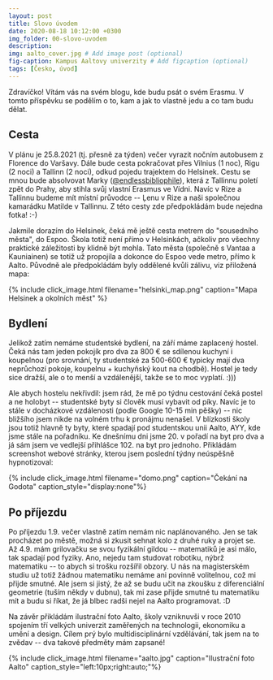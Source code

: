 ```yaml
---
layout: post
title: Slovo úvodem
date: 2020-08-18 10:12:00 +0300
img_folder: 00-slovo-uvodem
description: 
img: aalto_cover.jpg # Add image post (optional)
fig-caption: Kampus Aaltovy univerzity # Add figcaption (optional)
tags: [Česko, úvod]
---
```

Zdravíčko! Vítám vás na svém blogu, kde budu psát o svém Erasmu.
V tomto příspěvku se podělím o to, kam a jak to vlastně jedu a co tam budu dělat.

## Cesta

V plánu je 25.8.2021 (tj. přesně za týden) večer vyrazit nočním autobusem z Florence do Varšavy. 
Dále bude cesta pokračovat přes Vilnius (1 noc), Rigu (2 noci) a Tallinn (2 noci), odkud pojedu trajektem do Helsinek. Cestu se mnou bude absolvovat Marky ([@endlessbibliophile](https://www.instagram.com/endlessbibliophile)), která z Tallinnu poletí zpět do Prahy, aby stihla svůj vlastní Erasmus ve Vídni. Navíc v Rize a Tallinnu budeme mít místní průvodce -- Ļenu v Rize a naši společnou kamarádku Matilde v Tallinnu. Z této cesty zde předpokládám bude nejedna fotka! :-)

Jakmile dorazím do Helsinek, čeká mě ještě cesta metrem do "sousedního města", do Espoo. Škola totiž není přímo v Helsinkách, ačkoliv pro všechny praktické záležitosti by klidně být mohla. Tato města (společně s Vantaa a Kauniainen) se totiž už propojila a dokonce do Espoo vede metro, přímo k Aalto. Původně ale předpokládám byly oddělené kvůli zálivu, viz přiložená mapa:

{% include click_image.html filename="helsinki_map.png" caption="Mapa Helsinek a okolních měst" %}

## Bydlení

Jelikož zatím nemáme studentské bydlení, na září máme zaplacený hostel.
Čeká nás tam jeden pokojík pro dva za 800 € se sdílenou kuchyní i koupelnou (pro srovnání, ty studentské za 500-600 € typicky mají dva neprůchozí pokoje, koupelnu + kuchyňský kout na chodbě). 
Hostel je tedy sice dražší, ale o to menší a vzdálenější, takže se to moc vyplatí. :))) 

Ale abych hostelu nekřivdil: jsem rád, že mě po týdnu cestování čeká postel a ne holobyt -- studentské byty si člověk musí vybavit od píky. Navíc je to stále v docházkové vzdálenosti (podle Google 10-15 min pěšky) -- nic bližšího jsem nikde na volném trhu k pronájmu nenašel. V blízkosti školy jsou totiž hlavně ty byty, které spadají pod studentskou unii Aalto, AYY, kde jsme stále na pořadníku.
Ke dnešnímu dni jsme 20. v pořadí na byt pro dva a já sám jsem ve vedlejší přihlášce 102. na byt pro jednoho. Přikládám screenshot webové stránky, kterou jsem poslední týdny neúspěšně hypnotizoval:

{% include click_image.html filename="domo.png" caption="Čekání na Godota" caption_style="display:none"%}

## Po příjezdu

Po příjezdu 1.9. večer vlastně zatím nemám nic naplánovaného. Jen se tak procházet po městě, možná si zkusit sehnat kolo z druhé ruky a projet se. Až 4.9. mám grilovačku se svou fyzikální gildou -- matematiků je asi málo, tak spadají pod fyziky. Ano, nejedu tam studovat robotiku, nýbrž matematiku -- to abych si trošku rozšířil obzory. U nás na magisterském studiu už totiž žádnou matematiku nemáme ani povinně volitelnou, což mi přijde smutné. Ale jsem si jistý, že až se budu učit na zkoušku z diferenciální geometrie (tuším někdy v dubnu), tak mi zase přijde smutné tu matematiku mít a budu si říkat, že já blbec radši nejel na Aalto programovat. :D 

Na závěr přikládám ilustrační foto Aalto, školy vzniknuvši v roce 2010 spojením tří velkých univerzit zaměřených na technologii, ekonomiku a umění a design. Cílem prý bylo multidisciplinární vzdělávání, tak jsem na to zvědav -- dva takové předměty mám zapsané!

{% include click_image.html filename="aalto.jpg" caption="Ilustrační foto Aalto" caption_style="left:10px;right:auto;"%}